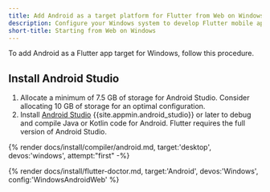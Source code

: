 ```yaml
---
title: Add Android as a target platform for Flutter from Web on Windows start
description: Configure your Windows system to develop Flutter mobile apps for Android.
short-title: Starting from Web on Windows
---
```


To add Android as a Flutter app target for Windows, follow this procedure.

## Install Android Studio

1. Allocate a minimum of 7.5 GB of storage for Android Studio.
   Consider allocating 10 GB of storage for an optimal configuration.
1. Install [Android Studio][] {{site.appmin.android_studio}} or later
   to debug and compile Java or Kotlin code for Android.
   Flutter requires the full version of Android Studio.

{% render docs/install/compiler/android.md, target:'desktop', devos:'windows', attempt:"first" -%}

{% render docs/install/flutter-doctor.md, target:'Android', devos:'Windows', config:'WindowsAndroidWeb' %}

[Android Studio]: https://developer.android.com/studio/install#win
